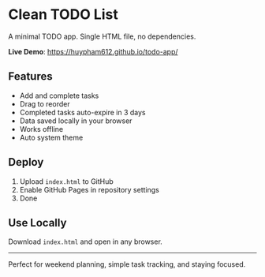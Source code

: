 # Clean TODO List

A minimal TODO app. Single HTML file, no dependencies.

**Live Demo**: https://huypham612.github.io/todo-app/

## Features

- Add and complete tasks
- Drag to reorder
- Completed tasks auto-expire in 3 days
- Data saved locally in your browser
- Works offline
- Auto system theme

## Deploy

1. Upload `index.html` to GitHub
2. Enable GitHub Pages in repository settings
3. Done

## Use Locally

Download `index.html` and open in any browser.

---

Perfect for weekend planning, simple task tracking, and staying focused.
